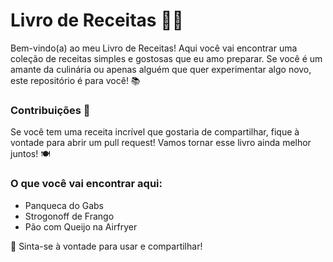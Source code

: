 # Livro de Receitas :woman_cook:

Bem-vindo(a) ao meu Livro de Receitas! Aqui você vai encontrar uma coleção de receitas simples e gostosas que eu amo preparar. Se você é um amante da culinária ou apenas alguém que quer experimentar algo novo, este repositório é para você! 📚



### Contribuições 🙋
Se você tem uma receita incrível que gostaria de compartilhar, fique à vontade para abrir um pull request! Vamos tornar esse livro ainda melhor juntos! 🍽️



### O que você vai encontrar aqui:
- Panqueca do Gabs
- Strogonoff de Frango
- Pão com Queijo na Airfryer



📜 Sinta-se à vontade para usar e compartilhar!
